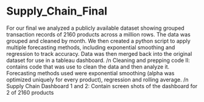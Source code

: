 # Supply_Chain_Final
For our final we analyzed a publicly available dataset showing grouped transaction records of 2160 products across a million rows. The data was grouped and cleaned by month. We then created a python script to apply multiple forecasting methods, including exponential smoothing and regression to track accuracy. Data was then merged back into the original dataset for use in a tableau dashboard.
/n Cleaning and prepping code II: contains code that was use to clean the data and then analyze it. Forecasting methods used were exponential smoothing (alpha was optimized uniquely for every product), regression and rolling average.
/n Supply Chain Dashboard 1 and 2: Contain screen shots of the dashboard for 2 of 2160 products
